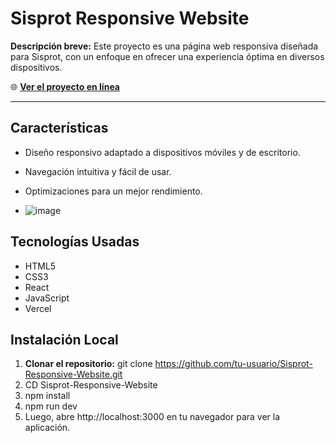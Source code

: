 # Sisprot Responsive Website

**Descripción breve:** Este proyecto es una página web responsiva diseñada para Sisprot, con un enfoque en ofrecer una experiencia óptima en diversos dispositivos.

🌐 **[Ver el proyecto en línea](https://web-responsive-sisprot-global-fiber.vercel.app/)**

---

## Características
- Diseño responsivo adaptado a dispositivos móviles y de escritorio.
- Navegación intuitiva y fácil de usar.
- Optimizaciones para un mejor rendimiento.

- ![image](https://github.com/user-attachments/assets/8f85a9d3-3fe9-4b69-b856-eaaf02526edb)


## Tecnologías Usadas
- HTML5
- CSS3
- React
- JavaScript
- Vercel

## Instalación Local
1. **Clonar el repositorio:** git clone https://github.com/tu-usuario/Sisprot-Responsive-Website.git
2. CD Sisprot-Responsive-Website
3. npm install
4. npm run dev
5. Luego, abre http://localhost:3000 en tu navegador para ver la aplicación.
   
